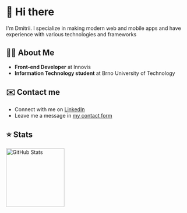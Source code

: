 # 👋 Hi there

I'm Dmitrii. I specialize in making modern web and mobile apps and have experience with various technologies and frameworks

## 🧑‍💻 About Me

- **Front-end Developer** at Innovis
- **Information Technology student** at Brno University of Technology

## ✉️ Contact me

- Connect with me on [LinkedIn](https://linkedin.com/in/dmitrii-ivanushkin)
- Leave me a message in [my contact form](https://dmitrii.online/contact)

## ⭐ Stats

<img src="https://github-readme-stats.vercel.app/api?username=lasjdhu&theme=transparent&hide=contribs&show_icons=true" alt="GitHub Stats" height="160px" />

